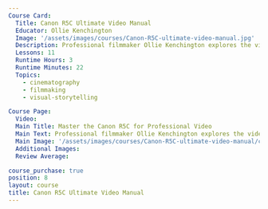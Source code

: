 ```yaml
---
Course Card:
  Title: Canon R5C Ultimate Video Manual
  Educator: Ollie Kenchington
  Image: '/assets/images/courses/Canon-R5C-ultimate-video-manual.jpg'
  Description: Professional filmmaker Ollie Kenchington explores the video capabilities of the Canon R5C, sharing insights from his experience shooting Canon's launch film.
  Lessons: 11
  Runtime Hours: 3
  Runtime Minutes: 22
  Topics:
    - cinematography
    - filmmaking
    - visual-storytelling

Course Page:
  Video:
  Main Title: Master the Canon R5C for Professional Video
  Main Text: Professional filmmaker Ollie Kenchington explores the video capabilities of the Canon R5C, sharing insights from his experience shooting Canon's launch film.
  Main Image: '/assets/images/courses/Canon-R5C-ultimate-video-manual/canon-r5c-ultimate-video-manual-main.jpg'
  Additional Images:
  Review Average:

course_purchase: true
position: 8
layout: course
title: Canon R5C Ultimate Video Manual
---
```



